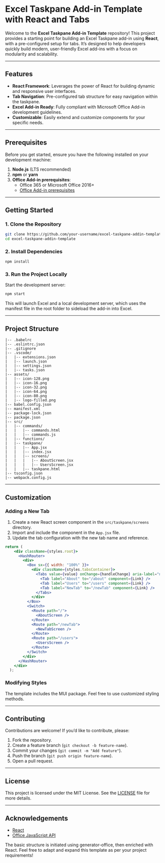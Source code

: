 
# Excel Taskpane Add-in Template with React and Tabs

Welcome to the **Excel Taskpane Add-in Template** repository! This project provides a starting point for building an Excel Taskpane add-in using **React**, with a pre-configured setup for tabs. It’s designed to help developers quickly build modern, user-friendly Excel add-ins with a focus on modularity and scalability.

---

## Features

- **React Framework**: Leverages the power of React for building dynamic and responsive user interfaces.
- **Tab Navigation**: Pre-configured tab structure for easy navigation within the taskpane.
- **Excel Add-in Ready**: Fully compliant with Microsoft Office Add-in development guidelines.
- **Customizable**: Easily extend and customize components for your specific needs.

---

## Prerequisites

Before you get started, ensure you have the following installed on your development machine:

1. **Node.js** (LTS recommended)
2. **npm** or **yarn**
3. **Office Add-in prerequisites**:
   - Office 365 or Microsoft Office 2016+
   - [Office Add-in prerequisites](https://learn.microsoft.com/en-us/office/dev/add-ins/get-started/)

---

## Getting Started

### 1. Clone the Repository

```bash
git clone https://github.com/your-username/excel-taskpane-addin-template.git
cd excel-taskpane-addin-template
```

### 2. Install Dependencies

```bash
npm install
```

### 3. Run the Project Locally

Start the development server:

```bash
npm start
```

This will launch Excel and a local development server, which uses the manifest file in the root folder to sideload the add-in into Excel.

---

## Project Structure

```
|-- .babelrc
|-- .eslintrc.json
|-- .gitignore
|-- .vscode/
|   |-- extensions.json
|   |-- launch.json
|   |-- settings.json
|   |-- tasks.json
|-- assets/
|   |-- icon-128.png
|   |-- icon-16.png
|   |-- icon-32.png
|   |-- icon-64.png
|   |-- icon-80.png
|   |-- logo-filled.png
|-- babel.config.json
|-- manifest.xml
|-- package-lock.json
|-- package.json
|-- src/
|   |-- commands/
|   |   |-- commands.html
|   |   |-- commands.js
|   |-- functions/
|   |-- taskpane/
|   |   |-- App.jsx
|   |   |-- index.jsx
|   |   |-- screens/
|   |   |   |-- AboutScreen.jsx
|   |   |   |-- UsersScreen.jsx
|   |   |-- taskpane.html
|-- tsconfig.json
|-- webpack.config.js
```

---

## Customization

### Adding a New Tab

1. Create a new React screen component in the `src/taskpane/screens` directory.
2. Import and include the component in the `App.jsx` file.
3. Update the tab configuration with the new tab name and reference.
   
```jsx
return (
    <div className={styles.root}>
      <HashRouter>
        <div>
          <Box sx={{ width: "100%" }}>
            <div className={styles.tabsContainer}>
              <Tabs value={value} onChange={handleChange} aria-label="nav tabs example" role="navigation">
                <Tab label="About" to="/about" component={Link} />
                <Tab label="Users" to="/users" component={Link} />
                <Tab label="NewTab" to="/newTab" component={Link} />
              </Tabs>
            </div>
          </Box>
          <Switch>
            <Route path="/">
              <AboutScreen />
            </Route>
            <Route path="/newTab">
              <NewTabScreen />
            </Route>
            <Route path="/users">
              <UsersScreen />
            </Route>
          </Switch>
        </div>
      </HashRouter>
    </div>
  );
```

### Modifying Styles

The template includes the MUI package. Feel free to use customized styling methods. 

---

## Contributing

Contributions are welcome! If you’d like to contribute, please:

1. Fork the repository.
2. Create a feature branch (`git checkout -b feature-name`).
3. Commit your changes (`git commit -m "Add feature"`).
4. Push the branch (`git push origin feature-name`).
5. Open a pull request.

---

## License

This project is licensed under the MIT License. See the [LICENSE](LICENSE.txt) file for more details.

---

## Acknowledgements

- [React](https://reactjs.org/)
- [Office JavaScript API](https://learn.microsoft.com/en-us/javascript/api/overview/excel)

The basic structure is initiated using generator-office, then enriched with React.
Feel free to adapt and expand this template as per your project requirements!
